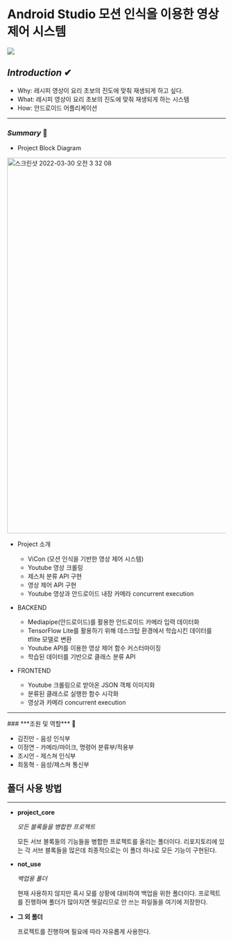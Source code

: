 # Android Studio 모션 인식을 이용한 영상 제어 시스템

<p aligh="center">
    <img src="https://user-images.githubusercontent.com/95459089/202703971-2c0ac543-a56e-4604-a9a4-ba9ec73fd3c6.gif">
</p>


## ***Introduction*** ✔

+ Why: 레시피 영상이 요리 초보의 진도에 맞춰 재생되게 하고 싶다.
+ What: 레시피 영상이 요리 초보의 진도에 맞춰 재생되게 하는 시스템
+ How: 안드로이드 어플리케이션
<hr>

### ***Summary*** 🔽 
- Project Block Diagram
<img width="864" alt="스크린샷 2022-03-30 오전 3 32 08" src="https://user-images.githubusercontent.com/88064555/160681059-60287651-0453-441f-8509-bf327c3f328f.png">

- Project 소개
    - ViCon (모션 인식을 기반한 영상 제어 시스템)
    - Youtube 영상 크롤링
    - 제스처 분류 API 구현
    - 영상 제어 API 구현
    - Youtube 영상과 안드로이드 내장 카메라 concurrent execution
    
- BACKEND
    - Mediapipe(안드로이드)를 활용한 안드로이드 카메라 입력 데이터화
    - TensorFlow Lite를 활용하기 위해 데스크탑 환경에서 학습시킨 데이터를 tflite 모델로 변환
    - Youtube API를 이용한 영상 제어 함수 커스터마이징
    - 학습된 데이터를 기반으로 클래스 분류 API
    
- FRONTEND
    - Youtube 크롤링으로 받아온 JSON 객체 이미지화
    - 분류된 클래스로 실행한 함수 시각화
    - 영상과 카메라 concurrent execution
 
<hr>
### ***조원 및 역할*** 🤔

+ 김진만 - 음성 인식부
+ 이정연 - 카메라/마이크, 명령어 분류부/적용부
+ 조시언 - 제스쳐 인식부
+ 최동혁 - 음성/제스쳐 통신부

## 폴더 사용 방법
---
+ **project_core**

    _모든 블록들을 병합한 프로젝트_

    모든 서브 블록들의 기능들을 병합한 프로젝트를 올리는 폴더이다. 리포지토리에 있는 각 서브 블록들을 많은데 최종적으로는 이 폴더 하나로 모든 기능이 구현된다.

+ **not_use**

    _백업용 폴더_

    현재 사용하지 않지만 혹시 모를 상황에 대비하여 백업을 위한 폴더이다. 프로젝트를 진행하며 폴더가 많아지면 헷갈리므로 안 쓰는 파일들을 여기에 저장한다.

+ **그 외 폴더**

    프로젝트를 진행하며 필요에 따라 자유롭게 사용한다.
    


